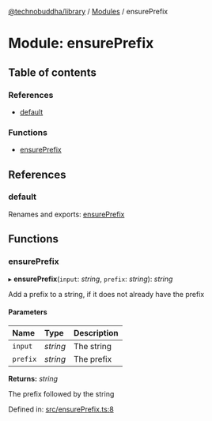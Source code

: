 [@technobuddha/library](../..) / [Modules](../Modules.md) / ensurePrefix

# Module: ensurePrefix

## Table of contents

### References

- [default](ensureprefix.md#default)

### Functions

- [ensurePrefix](ensureprefix.md#ensureprefix)

## References

### default

Renames and exports: [ensurePrefix](ensureprefix.md#ensureprefix)

## Functions

### ensurePrefix

▸ **ensurePrefix**(`input`: *string*, `prefix`: *string*): *string*

Add a prefix to a string, if it does not already have the prefix

#### Parameters

| Name | Type | Description |
| :------ | :------ | :------ |
| `input` | *string* | The string |
| `prefix` | *string* | The prefix |

**Returns:** *string*

The prefix followed by the string

Defined in: [src/ensurePrefix.ts:8](../../src/ensurePrefix.ts#L8)

